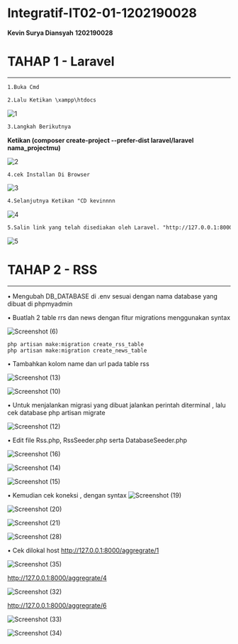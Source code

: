 # Integratif-IT02-01-1202190028

**Kevin Surya Diansyah**
**1202190028**

# TAHAP 1 - Laravel #
---


```markdown
1.Buka Cmd
```

```markdown
2.Lalu Ketikan \xampp\htdocs
```
![1](https://user-images.githubusercontent.com/89094789/173069065-3e192585-6897-488c-9129-c1b44d7a8a7a.PNG)

```markdown
3.Langkah Berikutnya 
```

**Ketikan (composer create-project --prefer-dist laravel/laravel nama_projectmu)**

![2](https://user-images.githubusercontent.com/89094789/173069422-c3b0d7d6-24e2-4fe7-b99a-27b98a66b60c.PNG)

```markdown
4.cek Installan Di Browser 
```

![3](https://user-images.githubusercontent.com/89094789/173069623-08cc8d0a-8bef-4d2b-bb7d-bad5a151c355.PNG)

```markdown
4.Selanjutnya Ketikan "CD kevinnnn
```

![4](https://user-images.githubusercontent.com/89094789/173069922-35415cbf-9345-4430-b45f-447641937d74.PNG)


```markdown
5.Salin link yang telah disediakan oleh Laravel. "http://127.0.0.1:8000/"
```


![5](https://user-images.githubusercontent.com/89094789/173070358-069956f1-31d4-43c8-9b04-54624c847bad.PNG)


# TAHAP 2 - RSS #
---

• Mengubah DB_DATABASE di .env sesuai dengan nama database yang dibuat di phpmyadmin

• Buatlah 2 table rrs dan news dengan fitur migrations menggunakan syntax

![Screenshot (6)](https://user-images.githubusercontent.com/89094789/175805194-7864424c-c5a4-4ea5-a692-b81dc8e92557.png)


```
php artisan make:migration create_rss_table
php artisan make:migration create_news_table
```

• Tambahkan kolom name dan url pada table rss

![Screenshot (13)](https://user-images.githubusercontent.com/89094789/175805269-1f95c522-d46f-4d1e-a3e4-5a34b60a4cce.png)

![Screenshot (10)](https://user-images.githubusercontent.com/89094789/175805295-9b23e308-1916-4483-8a1c-5fd767c61527.png)

• Untuk menjalankan migrasi yang dibuat jalankan perintah diterminal , lalu cek database
php artisan migrate

![Screenshot (12)](https://user-images.githubusercontent.com/89094789/175805324-12f8a64f-122c-48e6-b5c3-96acb39034e1.png)

• Edit file Rss.php, RssSeeder.php serta DatabaseSeeder.php 

![Screenshot (16)](https://user-images.githubusercontent.com/89094789/175805399-cc28f2fd-a614-41f2-bf78-2c8ec0a581d7.png)

![Screenshot (14)](https://user-images.githubusercontent.com/89094789/175805430-59ada4f6-c31e-45fd-805d-314cf2b87aed.png)

![Screenshot (15)](https://user-images.githubusercontent.com/89094789/175805446-c63e8369-3147-47fb-90ee-0b8fe1addbb8.png)


•  Kemudian cek koneksi , dengan syntax
![Screenshot (19)](https://user-images.githubusercontent.com/89094789/175805477-32c2ff4d-9117-470e-bc09-c62b55081bed.png)

![Screenshot (20)](https://user-images.githubusercontent.com/89094789/175805514-3a51c357-d482-408b-83d0-82f8534e568c.png)

![Screenshot (21)](https://user-images.githubusercontent.com/89094789/175805522-fee221f1-b0d0-489d-92b2-7dfcae6aa3bf.png)

![Screenshot (28)](https://user-images.githubusercontent.com/89094789/175805550-6e3c7640-5fd6-4a3f-8aea-f90ea3d2ff96.png)

• Cek dilokal host 
http://127.0.0.1:8000/aggregrate/1

![Screenshot (35)](https://user-images.githubusercontent.com/89094789/175805645-77ead77f-df91-48c4-aa47-e3461e3d78e0.png)

http://127.0.0.1:8000/aggregrate/4

![Screenshot (32)](https://user-images.githubusercontent.com/89094789/175805663-d4a1da86-825a-4b57-8779-723c74da862c.png)


http://127.0.0.1:8000/aggregrate/6

![Screenshot (33)](https://user-images.githubusercontent.com/89094789/175805665-888e9cf4-067a-422a-9a08-9df768d20319.png)

![Screenshot (34)](https://user-images.githubusercontent.com/89094789/175805702-bb31190c-28d4-4447-a2a7-177c6274165f.png)







